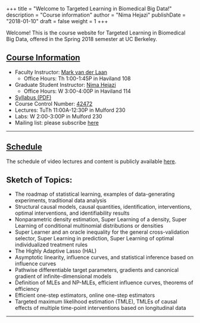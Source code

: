 +++
title = "Welcome to Targeted Learning in Biomedical Big Data!"
description = "Course information"
author = "Nima Hejazi"
publishDate = "2018-01-10"
draft = false
weight = 1
+++

Welcome! This is the course website for Targeted Learning in Biomedical Big
Data, offered in the Spring 2018 semester at UC Berkeley.

## <u>Course Information</u>

* Faculty Instructor: [Mark van der
    Laan](https://vanderlaan-group.github.io/about/)
  * Office Hours: Th 1:00-1:45P in Haviland 108
* Graduate Student Instructor: [Nima Hejazi](https://nimahejazi.org)
  * Office Hours: W 3:00-4:00P in Haviland 114
* [Syllabus (PDF)](https://www.stat.berkeley.edu/~nhejazi/teach/2018_ph290_tlbbd/syllabus.pdf)
* Course Control Number:
    [42472](http://classes.berkeley.edu/content/2018-spring-pbhlth-290-011-sem-011)
* Lectures: TuTh 11:00A-12:30P in Mulford 230
* Labs: W 2:00-3:00P in Mulford 230
* Mailing list: please subscribe
    [here](https://groups.google.com/a/lists.berkeley.edu/forum/#!forum/tlbbd-sp2018)

---

## <u>Schedule</u>

The schedule of video lectures and content is publicly available
[here](https://docs.google.com/spreadsheets/d/1YLbRnasRLkNRc3wsXlDB2ljk-vq5l4_H6Ihn1rgVinE/edit?usp=sharing).

## Sketch of Topics:

* The roadmap of statistical learning, examples of data-generating experiments,
   traditional data analysis
* Structural causal models, causal quantities, identification, interventions,
   optimal interventions, and identifiability results
* Nonparametric density estimation, Super Learning of a density, Super Learning
   of conditional multinomial distributions or densities
* Super Learner and an oracle inequality for the general cross-validation
   selector, Super Learning in prediction, Super Learning of optimal
   individualized treatment rules
* The Highly Adaptive Lasso (HAL)
* Asymptotic linearity, influence curves, and statistical inference based on
   influence curves
* Pathwise differentiable target parameters, gradients and canonical gradient of
   infinite-dimensional models
* Definition of MLEs and NP-MLEs, efficient influence curves, theorems of
   efficiency
* Efficient one-step estimators, online one-step estimators
* Targeted maximum likelihood estimation (TMLE), TMLEs of causal effects of
   multiple time-point interventions based on longitudinal data

---
